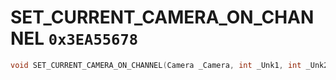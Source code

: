 # SET_CURRENT_CAMERA_ON_CHANNEL `0x3EA55678`

```cpp
void SET_CURRENT_CAMERA_ON_CHANNEL(Camera _Camera, int _Unk1, int _Unk2, int _Unk3, int _Unk4, int _Unk5, int _Unk6, int _Unk7, int _Unk8, int _Unk9);
```